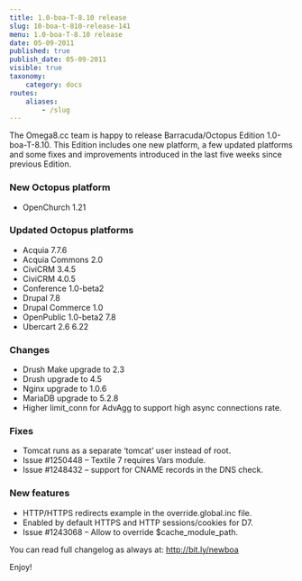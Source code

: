 ```yaml
---
title: 1.0-boa-T-8.10 release
slug: 10-boa-t-810-release-141
menu: 1.0-boa-T-8.10 release
date: 05-09-2011
published: true
publish_date: 05-09-2011
visible: true
taxonomy:
    category: docs
routes:
    aliases:
        - /slug
---
```


The Omega8.cc team is happy to release Barracuda/Octopus Edition 1.0-boa-T-8.10. This Edition includes one new platform, a few updated platforms and some fixes and improvements introduced in the last five weeks since previous Edition.

### New Octopus platform

 * OpenChurch 1.21

### Updated Octopus platforms

 * Acquia 7.7.6  
 * Acquia Commons 2.0  
 * CiviCRM 3.4.5  
 * CiviCRM 4.0.5  
 * Conference 1.0-beta2  
 * Drupal 7.8  
 * Drupal Commerce 1.0  
 * OpenPublic 1.0-beta2 7.8  
 * Ubercart 2.6 6.22

### Changes

 * Drush Make upgrade to 2.3  
 * Drush upgrade to 4.5  
 * Nginx upgrade to 1.0.6  
 * MariaDB upgrade to 5.2.8  
 * Higher limit\_conn for AdvAgg to support high async connections rate.

### Fixes

 * Tomcat runs as a separate ‘tomcat’ user instead of root.  
 * Issue #1250448 – Textile 7 requires Vars module.  
 * Issue #1248432 – support for CNAME records in the DNS check.

### New features

 * HTTP/HTTPS redirects example in the override.global.inc file.  
 * Enabled by default HTTPS and HTTP sessions/cookies for D7.  
 * Issue #1243068 – Allow to override $cache\_module\_path.

You can read full changelog as always at: http://bit.ly/newboa

Enjoy!